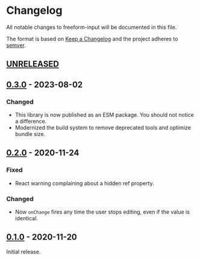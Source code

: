 # Changelog

All notable changes to freeform-input will be documented in this file.

The format is based on [Keep
a Changelog](https://keepachangelog.com/en/1.0.0/) and the project adheres to
[semver](https://semver.org/).

## [UNRELEASED]

## [0.3.0] - 2023-08-02

### Changed

- This library is now published as an ESM package. You should not notice a difference.
- Modernized the build system to remove deprecated tools and optimize bundle size.

## [0.2.0] - 2020-11-24

### Fixed

- React warning complaining about a hidden ref property.

### Changed

- Now `onChange` fires any time the user stops editing, even if the value is identical.

## [0.1.0] - 2020-11-20

Initial release.

[UNRELEASED]: https://github.com/PsychoLlama/freeform-input/compare/v0.3.0...HEAD
[0.3.0]: https://github.com/PsychoLlama/freeform-input/releases/tag/v0.3.0
[0.2.0]: https://github.com/PsychoLlama/freeform-input/releases/tag/v0.2.0
[0.1.0]: https://github.com/PsychoLlama/freeform-input/releases/tag/v0.1.0
